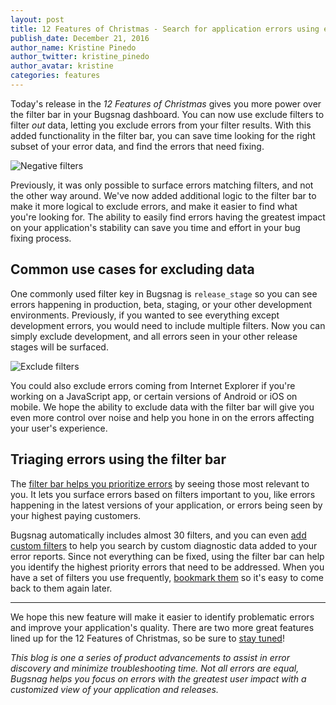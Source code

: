 ```yaml
---
layout: post
title: 12 Features of Christmas - Search for application errors using exclude filters
publish_date: December 21, 2016
author_name: Kristine Pinedo
author_twitter: kristine_pinedo
author_avatar: kristine
categories: features
---
```


Today's release in the *12 Features of Christmas* gives you more power over the filter bar in your Bugsnag dashboard. You can now use exclude filters to filter *out* data, letting you exclude errors from your filter results. With this added functionality in the filter bar, you can save time looking for the right subset of your error data, and find the errors that need fixing.  

![Negative filters](/img/posts/negative-filters.gif)

Previously, it was only possible to surface errors matching filters, and not the other way around. We've now added additional logic to the filter bar to make it more logical to exclude errors, and make it easier to find what you're looking for. The ability to easily find errors having the greatest impact on your application's stability can save you time and effort in your bug fixing process.

## Common use cases for excluding data

One commonly used filter key in Bugsnag is `release_stage` so you can see errors happening in production, beta, staging, or your other development environments. Previously, if you wanted to see everything except development errors, you would need to include multiple filters. Now you can simply exclude development, and all errors seen in your other release stages will be surfaced.  

![Exclude filters](/img/posts/exclude-filters.png)

You could also exclude errors coming from Internet Explorer if you're working on a JavaScript app, or certain versions of Android or iOS on mobile. We hope the ability to exclude data with the filter bar will give you even more control over noise and help you hone in on the errors affecting your user's experience.

## Triaging errors using the filter bar

The [filter bar helps you prioritize errors](https://docs.bugsnag.com/product/filtering-dashboard/#what-can-i-filter-on) by seeing those most relevant to you. It lets you surface errors based on filters important to you, like errors happening in the latest versions of your application, or errors being seen by your highest paying customers.

Bugsnag automatically includes almost 30 filters, and you can even [add custom filters](https://blog.bugsnag.com/find-application-errors-with-custom-data/) to help you search by custom diagnostic data added to your error reports. Since not everything can be fixed, using the filter bar can help you identify the highest priority errors that need to be addressed. When you have a set of filters you use frequently, [bookmark them](https://blog.bugsnag.com/bookmark-filters/) so it's easy to come back to them again later.

---

We hope this new feature will make it easier to identify problematic errors and improve your application's quality. There are two more great features lined up for the 12 Features of Christmas, so be sure to [stay tuned](https://twitter.com/bugsnag)!

*This blog is one a series of product advancements to assist in error discovery and minimize troubleshooting time. Not all errors are equal, Bugsnag helps you focus on errors with the greatest user impact with a customized view of your application and releases.*
